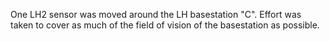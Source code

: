 One LH2 sensor was moved around the LH basestation "C". Effort was taken to cover as much of the field of vision of the basestation as possible.